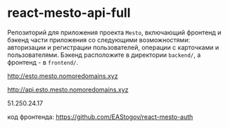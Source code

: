 # react-mesto-api-full
Репозиторий для приложения проекта `Mesto`, включающий фронтенд и бэкенд части приложения со следующими возможностями: авторизации и регистрации пользователей, операции с карточками и пользователями. Бэкенд расположите в директории `backend/`, а фронтенд - в `frontend/`. 
  
http://esto.mesto.nomoredomains.xyz

http://api.esto.mesto.nomoredomains.xyz

51.250.24.17


код фронтенда: https://github.com/EAStogov/react-mesto-auth
